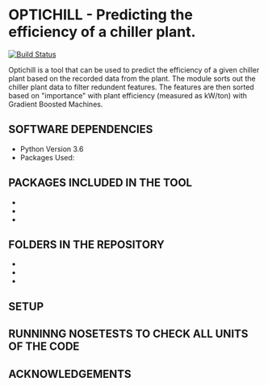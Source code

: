 # OPTICHILL - Predicting the efficiency of a chiller plant.

[![Build Status](https://travis-ci.org/optichill/optichill.svg?branch=master)](https://travis-ci.org/optichill/optichill)


Optichill is a tool that can be used to predict the efficiency of a given chiller plant based on the recorded data from the plant. The module sorts out the chiller plant data to filter redundent features. The features are then sorted based on "importance" with plant efficiency (measured as kW/ton) with Gradient Boosted Machines. 	

## SOFTWARE DEPENDENCIES
* Python Version 3.6
* Packages Used: 

## PACKAGES INCLUDED IN THE TOOL
*
*
*

## FOLDERS IN THE REPOSITORY
*
*
*

## SETUP

## RUNNINNG NOSETESTS TO CHECK ALL UNITS OF THE CODE

## ACKNOWLEDGEMENTS